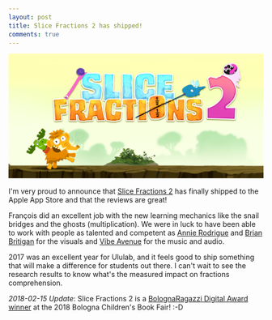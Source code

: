 ```yaml
---
layout: post
title: Slice Fractions 2 has shipped!
comments: true
---
```


[![Slice Fractions 2 banner](/assets/sf2.png)](https://youtu.be/3Q3wHtKb9p8)

I'm very proud to announce that [Slice Fractions 2](https://itunes.apple.com/us/app/slice-fractions-2/id1313342412?mt=8) has finally shipped to the Apple App Store and that the reviews are great!

François did an excellent job with the new learning mechanics like the snail bridges and the ghosts (multiplication). We were in luck to have been able to work with people as talented and competent as [Annie Rodrigue](moonlight-whispers.com) and [Brian Britigan](https://www.brianbritigan.com/) for the visuals and [Vibe Avenue](http://vibeavenue.com/) for the music and audio.

2017 was an excellent year for Ululab, and it feels good to ship something that will make a difference for students out there. I can't wait to see the research results to know what's the measured impact on fractions comprehension.

*2018-02-15 Update*: Slice Fractions 2 is a [BolognaRagazzi Digital Award winner](http://www.bolognachildrensbookfair.com/en/bologna-childrens-book-fair-awards/bolognaragazzi-digital-award/2018-winners/2018-overall-winners/7172.html) at the 2018 Bologna Children's Book Fair! :-D

